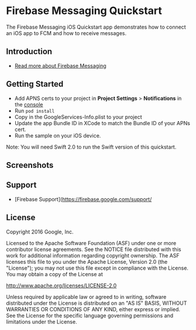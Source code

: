 Firebase Messaging Quickstart
=============================

The Firebase Messaging iOS Quickstart app demonstrates how to connect
an iOS app to FCM and how to receive messages.

Introduction
------------

- [Read more about Firebase Messaging](https://firebase.google.com/docs/cloud-messaging)

Getting Started
---------------

- Add APNS certs to your project in **Project Settings** > **Notifications** in the [console](https://console.firebase.google.com)
- Run `pod install`
- Copy in the GoogleServices-Info.plist to your project
- Update the app Bundle ID in XCode to match the Bundle ID of your APNs cert.
- Run the sample on your iOS device.

Note: You will need Swift 2.0 to run the Swift version of this quickstart.

Screenshots
-----------

Support
-------

- [Firebase Support](https://firebase.google.com/support/

License
-------

Copyright 2016 Google, Inc.

Licensed to the Apache Software Foundation (ASF) under one or more contributor
license agreements.  See the NOTICE file distributed with this work for
additional information regarding copyright ownership.  The ASF licenses this
file to you under the Apache License, Version 2.0 (the "License"); you may not
use this file except in compliance with the License.  You may obtain a copy of
the License at

  http://www.apache.org/licenses/LICENSE-2.0

Unless required by applicable law or agreed to in writing, software
distributed under the License is distributed on an "AS IS" BASIS, WITHOUT
WARRANTIES OR CONDITIONS OF ANY KIND, either express or implied.  See the
License for the specific language governing permissions and limitations under
the License.
